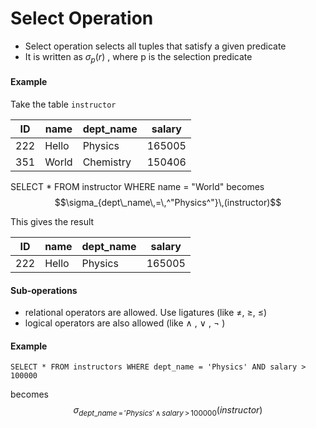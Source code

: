 # Select Operation
* Select operation selects all tuples that satisfy a given predicate
* It is written as $\sigma_p(r)$ , where p is the selection predicate

#### Example
Take the table `instructor`

| ID  | name  | dept_name | salary |
| --- | ----- | --------- | ------ |
| 222 | Hello | Physics   | 165005 |
| 351 | World | Chemistry | 150406 |

SELECT * FROM instructor WHERE name = "World" 
	becomes
$$\sigma_{dept\_name\,=\,^"Physics^"}\,(instructor)$$

This gives the result

| ID  | name  | dept_name | salary |
| --- | ----- | --------- | ------ |
| 222 | Hello | Physics   | 165005 |

#### Sub-operations
* relational operators are allowed. Use ligatures (like $\neq$, $\geq$, $\leq$)
* logical operators are also allowed (like $\land$ , $\lor$ , $\lnot$ )

#### Example
```
SELECT * FROM instructors WHERE dept_name = 'Physics' AND salary > 100000
```

becomes
$$\sigma_{dept\_name\,=\,'Physics'\,\land\,salary\,>\,100000 }(instructor)$$
